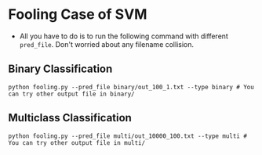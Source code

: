# Fooling Case of SVM
* All you have to do is to run the following command with different `pred_file`. Don't worried about any filename collision.
## Binary Classification
```shell
python fooling.py --pred_file binary/out_100_1.txt --type binary # You can try other output file in binary/
```
## Multiclass Classification
```shell
python fooling.py --pred_file multi/out_10000_100.txt --type multi # You can try other output file in multi/
```